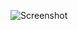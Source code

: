 ![Screenshot](https://raw.githubusercontent.com/Cryakl/Ultimate-RAT-Collection/refs/heads/main/NonEuclid/Screenshot.png)
